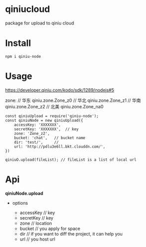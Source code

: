 # qiniucloud
package for upload to qiniu cloud

# Install 

```
npm i qiniu-node
```

# Usage 
https://developer.qiniu.com/kodo/sdk/1289/nodejs#5

zone: 
// 华东	qiniu.zone.Zone_z0
// 华北	qiniu.zone.Zone_z1
// 华南	qiniu.zone.Zone_z2
// 北美	qiniu.zone.Zone_na0

```
const qiniuUpload = require('qiniu-node');
const qiniuNode = new qiniuUpload({
    accessKey: 'XXXXXXX',  
    secretKey: 'XXXXXXX',  // key
    zone: 'Zone_z2', 
    bucket: 'chat',   // bucket name
    dir: 'test/',     // 
    url: 'http://pdlu3e6ll.bkt.clouddn.com/',
})

qiniuO.upload(fileList); // fileList is a list of local url

```

# Api

**qiniuNode.upload**

- options<Object>
    - accessKey   <required> // key
    - secretKey   <required> // key
    - zone        <required> // location 
    - bucket      <required> // you apply for space
    - dir          // if you want to diff the project, it can help you
    - url          // you host url
